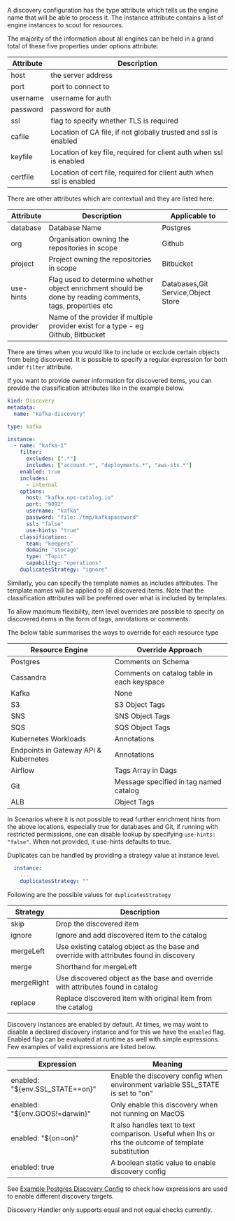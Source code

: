 A discovery configuration has the type attribute which tells us the engine name that will be able to process it.
The instance attribute contains a list of engine instances to scout for resources.

The majority of the information about all engines can be held in a grand total of these five properties under options attribute:

|Attribute|Description|
|---|---|
|host|the server address|
|port|port to connect to|
|username|username for auth|
|password|password for auth|
|ssl| flag to specify whether TLS is required|
|cafile|Location of CA file, if not globally trusted and ssl is enabled|
|keyfile|Location of key file, required for client auth when ssl is enabled|
|certfile|Location of cert file, required for client auth when ssl is enabled|

There are other attributes which are contextual and they are listed here:

|Attribute|Description|Applicable to|
|---|---|---|
|database|Database Name|Postgres|
|org|Organisation owning the repositories in scope|Github|
|project|Project owning the repositories in scope|Bitbucket|
|use-hints|Flag used to determine whether object enrichment should be done by reading comments, tags, properties etc|Databases,Git Service,Object Store|
|provider|Name of the provider if multiple provider exist for a type - eg Github, Bitbucket| |

There are times when you would like to include or exclude certain objects from being discovered. It is possible to specify a regular expression for both under ```filter``` attribute.

If you want to provide owner information for discovered items, you can provide the classification attributes like in the example below.

```yaml
kind: Discovery
metadata:
  name: "kafka-discovery"

type: kafka

instance:
  - name: "kafka-1"
    filter:
      excludes: [".*"]
      includes: ["account.*", "deployments.*", "aws-sts.*"]
    enabled: true
    includes:
      - internal
    options:
      host: "kafka.ops-catalog.io"
      port: "9092"
      username: "kafka"
      password: "file:./tmp/kafkapassword"
      ssl: "false"
      use-hints: "true"
    classification:
      team: "keepers"
      domain: "storage"
      type: "Topic"
      capability: "operations"
    duplicatesStrategy: "ignore"
```


Similarly, you can specify the template names as includes attributes. The template names will be applied to all discovered items. Note that the classification attributes will be preferred over what is included by templates.

To allow maximum flexibility, item level overrides are possible to specify on discovered items in the form of tags, annotations or comments.


The below table summarises the ways to override for each resource type

|Resource Engine|Override Approach|
|---|---|
|Postgres|Comments on Schema|
|Cassandra|Comments on catalog table in each keyspace|
|Kafka| None |
|S3|S3 Object Tags|
|SNS|SNS Object Tags|
|SQS|SQS Object Tags|
|Kubernetes Workloads|Annotations|
|Endpoints in Gateway API & Kubernetes|Annotations|
|Airflow|Tags Array in Dags|
|Git|Message specified in tag named catalog|
|ALB|Object Tags|

In Scenarios where it is not possible to read further enrichment hints from the above locations, especially true for databases and Git, if running with restricted permissions,
one can disable lookup by specifying ```use-hints: "false"```. When not provided, it use-hints defaults to true.



Duplicates can be handled by providing a strategy value at instance level.

```yaml
  instance:
    ...
    duplicatesStrategy: ""
```

Following are the possible values for ```duplicatesStrategy```

|Strategy|Description|
|---|---|
|skip| Drop the discovered item |
|ignore| Ignore and add discovered item to the catalog|
|mergeLeft|Use existing catalog object as the base and override with attributes found in discovery|
|merge|Shorthand for mergeLeft|
|mergeRight|Use discovered object as the base and override with attributes found in catalog|
|replace|Replace discovered item with original item from the catalog|

Discovery Instances are enabled by default. At times, we may want to disable a declared discovery instance and for this we have the ```enabled``` flag. Enabled flag can be evaluated at runtime as well with simple expressions.
Few examples of valid expressions are listed below.

|Expression|Meaning|
|---|---|
|enabled: "${env.SSL_STATE==on}"|Enable the discovery config when environment variable SSL_STATE is set to "on"|
|enabled: "${env.GOOS!=darwin}"|Only enable this discovery when not running on MacOS|
|enabled: "${on=on}"|It also handles text to text comparison. Useful when lhs or rhs the outcome of template substitution|
|enabled: true| A boolean static value to enable discovery config|

See <a href="https://github.com/ops-catalog/examples/blob/main/datasets/docker-discovery/pg1.yaml" target="_blank">Example Postgres Discovery Config</a> to check how expressions are used to enable different discovery targets.


Discovery Handler only supports equal and not equal checks currently.


